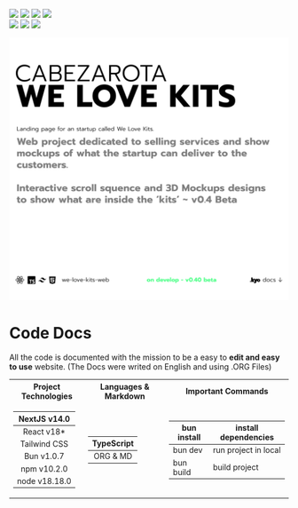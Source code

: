 <p align="left"> 
<a href="https://www.reddit.com/user/kyonax_on"><img src="https://img.shields.io/reddit/user-karma/combined/kyonax_on?style=social&logo=reddit&logoColor=%23FFD400&labelColor=%23FFD400&color=%23FFD400"/><a/>
<a href="https://twitter.com/kyonax_on_tech" target="_blank"><img src="https://img.shields.io/twitter/url?url=https%3A%2F%2Ftwitter.com%2Fkyonax_on_tech&style=social&logoColor=%23FFD400&label=Twitter"/><a/>
<a href="https://www.instagram.com/is.kyonax/" target="_blank"><img src="https://img.shields.io/twitter/url?url=https%3A%2F%2Finstagram.com%2Fis.kyonax&style=social&logo=instagram&logoColor=%23FFD400&label=Instagram"/><a/>
<a href="https://www.linkedin.com/in/kyonax/" target="_blank"><img src="https://img.shields.io/twitter/url?url=https%3A%2F%2Fwww.linkedin.com%2Fin%2Fkyonax%2F&style=social&logo=linkedin&logoColor=%23FFD400&label=Linkedin"/><a/> <br/>
<img src="https://img.shields.io/github/languages/code-size/Kyonax/we-love-kits-web?logoColor=%23FFD400&labelColor=%23FFD400&color=%23FFD400"/>
<img src="https://img.shields.io/github/languages/top/Kyonax/we-love-kits-web?logoColor=%23FFD400&labelColor=%23FFD400&color=%23FFD400"/>
<img src="https://img.shields.io/github/last-commit/Kyonax/we-love-kits-web?logoColor=%23FFD400&labelColor=%23FFD400&color=%23FFD400"/>
<p/>

<p align="left">
  <a id="cover" href="#cover">
    <picture>
      <source media="(prefers-color-scheme: dark)" srcset="github/dark.png">
      <img style="white-space:pre-wrap" alt="Web project dedicated to selling services and show
mockups of what the startup can deliver to the 
customers." src="github/light.png">
    </picture>
  </a>
</p>

# Code Docs
All the code is documented with the mission to be a easy to **edit and easy to use** website. (The Docs were writed on English and using .ORG Files)

<table>
<tr><th>Project Technologies</th> <th>Languages & Markdown</th> <th>Important Commands</th></tr>
<tr><td align="center">

| NextJS v14.0  |
|:-------------:|
| React v18*    |
| Tailwind CSS  |
| Bun v1.0.7    |
| npm v10.2.0   |
| node v18.18.0 |

</td>

<td>

| TypeScript |
|:----------:|
| ORG & MD   |

</td>

<td>

| bun install | install dependencies |
|-------------|----------------------|
| bun dev     | run project in local |
| bun build   | build project        |

</td></tr> </table>
